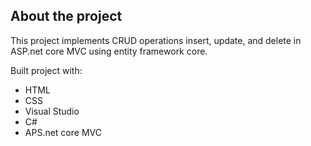 ## __About the project__  
This project implements CRUD operations insert, update, and delete in ASP.net core MVC using entity framework core.

Built project with:   
 - HTML
 - CSS
 - Visual Studio
 - C#
 - APS.net core MVC


